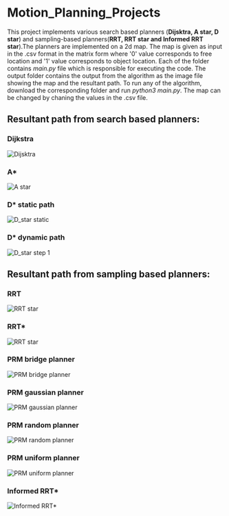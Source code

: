 # Motion_Planning_Projects

This project implements various search based planners (**Dijsktra, A star, D star**) and sampling-based planners(**RRT, RRT star and Informed RRT star**).The planners are
implemented on a 2d map. The map is given as input in the .csv format in the matrix form where '0' value corresponds to free location and '1' value 
corresponds to object location. Each of the folder contains *main.py* file which is responsible for executing the code. The output folder contains the output from the algorithm
as the image file showing the map and the resultant path. To run any of the algorithm, download the corresponding folder and run 
*python3 main.py*. The map can be changed by chaning the values in the .csv file. 

## Resultant path from search based planners:
### Dijkstra
![Dijsktra](Dijkstra_A-star_Algorithms_Implementation/output/dijsktra.png)
### A*
![A star](Dijkstra_A-star_Algorithms_Implementation/output/Astar.png)
### D* static path
![D_star static](Informed_RRT_star_D_star_Algorithms_Implementation/output/Dstar_static.png)
### D* dynamic path
![D_star step 1](Informed_RRT_star_D_star_Algorithms_Implementation/output/Dstar_dyn1.png)
## Resultant path from sampling based planners:
### RRT
![RRT star](RRT_RRT-star_Implementation/output/RRT.png)
### RRT*
![RRT star](RRT_RRT-star_Implementation/output/RRT_star.png)

### PRM bridge planner
![PRM bridge planner](PRM_Algorithm_Implementation/Outputs/Bridge_Sampling.png)
### PRM gaussian planner
![PRM gaussian planner](PRM_Algorithm_Implementation/Outputs/Gaussian_Sampling.png)
### PRM random planner
![PRM random planner](PRM_Algorithm_Implementation/Outputs/Random_Sampling.png)
### PRM uniform planner
![PRM uniform planner](PRM_Algorithm_Implementation/Outputs/Uniform_Sampling.png)
### Informed RRT*
![Informed RRT*](Informed_RRT_star_D_star_Algorithms_Implementation/output/Infomed_RRT_star.png)

